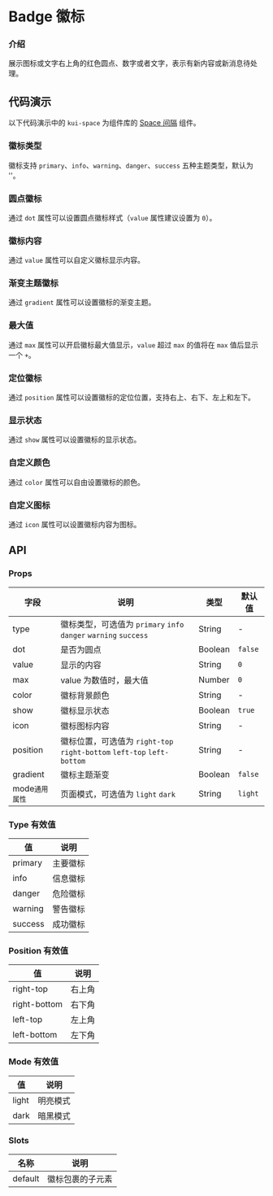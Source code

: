 # Badge 徽标

### 介绍

展示图标或文字右上角的红色圆点、数字或者文字，表示有新内容或新消息待处理。

<!--@include: ./tips/introduce.md-->

<TipsIntroduce />

## 代码演示

以下代码演示中的 `kui-space` 为组件库的 <a href="/components/space">Space 间隔</a> 组件。

### 徽标类型

徽标支持 `primary`、`info`、`warning`、`danger`、`success` 五种主题类型，默认为 ''。

<show-code com-type="badge" com-show-type="type" />

### 圆点徽标

通过 `dot` 属性可以设置圆点徽标样式（`value` 属性建议设置为 `0`）。

<show-code com-type="badge" com-show-type="dot" />

### 徽标内容

通过 `value` 属性可以自定义徽标显示内容。

<show-code com-type="badge" com-show-type="value" />

### 渐变主题徽标

通过 `gradient` 属性可以设置徽标的渐变主题。

<show-code com-type="badge" com-show-type="gradient" />

### 最大值

通过 `max` 属性可以开启徽标最大值显示，`value` 超过 `max` 的值将在 `max` 值后显示一个 `+`。

<show-code com-type="badge" com-show-type="max" />

### 定位徽标

通过 `position` 属性可以设置徽标的定位位置，支持右上、右下、左上和左下。

<show-code com-type="badge" com-show-type="position" />

### 显示状态

通过 `show` 属性可以设置徽标的显示状态。

<show-code com-type="badge" com-show-type="show" />

### 自定义颜色

通过 `color` 属性可以自由设置徽标的颜色。

<show-code com-type="badge" com-show-type="color" />

### 自定义图标

通过 `icon` 属性可以设置徽标内容为图标。

<show-code com-type="badge" com-show-type="icon" />

## API

### Props  

| 字段    | 说明                                       | 类型    | 默认值    |
|---------|--------------------------------------------|---------|-----------|
| type   | 徽标类型，可选值为 `primary` `info` `danger` `warning` `success`    | String  | -         |
| dot     | 是否为圆点                                 | Boolean | `false`   |
| value   | 显示的内容                                 | String  | `0`         |
| max     | value 为数值时，最大值                     | Number  | `0`   |
| color   | 徽标背景颜色                               | String  | - |
| show   | 徽标显示状态                               | Boolean  | `true` |
| icon   | 徽标图标内容                               | String  | - |
| position   | 徽标位置，可选值为 `right-top` `right-bottom` `left-top` `left-bottom`    | String  | - |
| gradient   | 徽标主题渐变                               | Boolean  | `false` |
| mode`通用属性`      | 页面模式，可选值为 `light` `dark`                   | String  | `light`         |

### Type 有效值
| 值 | 说明 |
|----|------|
| primary | 主要徽标 |
| info | 信息徽标 |
| danger | 危险徽标 |
| warning | 警告徽标 |
| success | 成功徽标 |

### Position 有效值
| 值 | 说明 |
|----|------|
| right-top | 右上角 |
| right-bottom | 右下角 |
| left-top | 左上角 |
| left-bottom | 左下角 |

### Mode 有效值
| 值 | 说明 |
|----|------|
| light | 明亮模式 |
| dark | 暗黑模式 |

### Slots

| 名称    | 说明         |
|---------|--------------|
| default | 	徽标包裹的子元素 |

